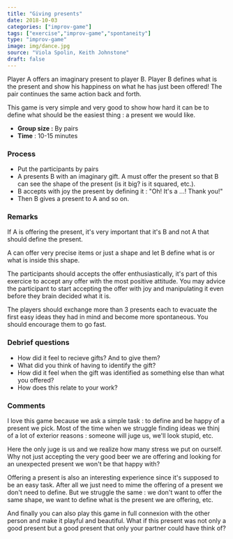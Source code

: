 ```yaml
---
title: "Giving presents"
date: 2018-10-03
categories: ["improv-game"]
tags: ["exercise","improv-game","spontaneity"]
type: "improv-game"
image: img/dance.jpg
source: "Viola Spolin, Keith Johnstone"
draft: false
---
```


Player A offers an imaginary present to player B. Player B defines what is the present and show his happiness on what he has just been offered! The pair continues the same action back and forth.

This game is very simple and very good to show how hard it can be to define what should be the easiest thing : a present we would like.

<!--more-->

- __Group size :__ By pairs
- __Time__ : 10-15 minutes

### Process
- Put the participants by pairs
- A presents B with an imaginary gift. A must offer the present so that B can see the shape of the present (is it big? is it squared, etc.).
- B accepts with joy the present by defining it : "Oh! It's a ...! Thank you!"
- Then B gives a present to A and so on.

### Remarks
If A is offering the present, it's very important that it's B and not A that should define the present.

A can offer very precise items or just a shape and let B define what is or what is inside this shape.

The participants should accepts the offer enthusiastically, it's part of this exercice to accept any offer with the most positive attitude. You may advice the participant to start accepting the offer with joy and manipulating it even before they brain decided what it is.

The players should exchange more than 3 presents each to evacuate the first easy ideas they had in mind and become more spontaneous. You should encourage them to go fast. 


### Debrief questions

- How did it feel to recieve gifts? And to give them?
- What did you think of having to identify the gift?
- How did it feel when the gift was identified as something else than what you offered?
- How does this relate to your work?

### Comments

I love this game because we ask a simple task : to define and be happy of a present we pick. Most of the time when we struggle finding ideas we thinj of a lot of exterior reasons : someone will juge us, we'll look stupid, etc.

Here the only juge is us and we realize how many stress we put on ourself. Why not just accepting the very good beer we are offering and looking for an unexpected present we won't be that happy with?

Offering a present is also an interesting experience since it's supposed to be an easy task. After all we just need to mime the offering of a present we don't need to define. But we struggle the same :  we don't want to offer the same shape, we want to define what is the present we are offering, etc.

And finally you can also play this game in full connexion with the other person and make it playful and beautiful. What if this present was not only a good present but a good present that only your partner could have think of?










